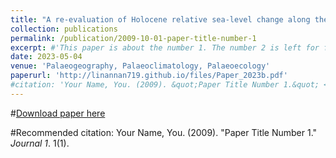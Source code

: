 ```yaml
---
title: "A re-evaluation of Holocene relative sea-level change along the Fujian coast, southeastern China"
collection: publications
permalink: /publication/2009-10-01-paper-title-number-1
excerpt: #'This paper is about the number 1. The number 2 is left for future work.'
date: 2023-05-04
venue: 'Palaeogeography, Palaeoclimatology, Palaeoecology'
paperurl: 'http://linannan719.github.io/files/Paper_2023b.pdf'
#citation: 'Your Name, You. (2009). &quot;Paper Title Number 1.&quot; <i>Journal 1</i>. 1(1).'
---
```


#[Download paper here](http://linannan719.github.io/files/Paper_2023b.pdf)

#Recommended citation: Your Name, You. (2009). "Paper Title Number 1." <i>Journal 1</i>. 1(1).
